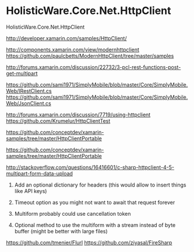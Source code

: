 # HolisticWare.Core.Net.HttpClient


HolisticWare.Core.Net.HttpClient

http://developer.xamarin.com/samples/HttpClient/

http://components.xamarin.com/view/modernhttpclient
https://github.com/paulcbetts/ModernHttpClient/tree/master/samples

http://forums.xamarin.com/discussion/22732/3-pcl-rest-functions-post-get-multipart

https://github.com/sami1971/SimplyMobile/blob/master/Core/SimplyMobile.Web/IRestClient.cs
https://github.com/sami1971/SimplyMobile/blob/master/Core/SimplyMobile.Web/JsonClient.cs



http://forums.xamarin.com/discussion/7719/using-httpclient
https://github.com/Krumelur/HttpClientTest

https://github.com/conceptdev/xamarin-samples/tree/master/HttpClientPortable

https://github.com/conceptdev/xamarin-samples/tree/master/HttpClientPortable




http://stackoverflow.com/questions/16416601/c-sharp-httpclient-4-5-multipart-form-data-upload





1) Add an optional dictionary for headers (this would allow to insert things like API keys)
        
2) Timeout option as you might not want to await that request forever
        
3) Multiform probably could use cancellation token
        
4) Optional method to use the multiform with a stream instead of byte buffer (might be better with large files)




https://github.com/tmenier/Flurl
https://github.com/ziyasal/FireSharp

